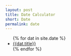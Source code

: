 ```yaml
---
layout: post
title: Date Calculator
short: Date
permalink: date
---
```


<ul>{% for dat in site.date %}
  <li><a href="{{dat.url}}">{{dat.title}}</a></li>{% endfor %}
</ul>